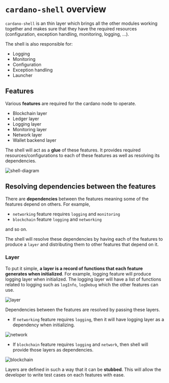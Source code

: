 # `cardano-shell` overview

`cardano-shell` is an thin layer which brings all the other modules working
 together and makes sure that they have the required resources 
 (configuration, exception handling, monitoring, logging, ...).

The shell is also responsible for:

* Logging
* Monitoring
* Configuration
* Exception handling
* Launcher

## Features

Various **features** are required for the cardano node to operate.

* Blockchain layer
* Ledger layer
* Logging layer
* Monitoring layer
* Network layer
* Wallet backend layer

The shell will act as a **glue** of these features. It provides required
 resources/configurations to each of these features as well as resolving its dependencies.

![shell-diagram](https://user-images.githubusercontent.com/6264437/47286815-88df4100-d5f0-11e8-92a7-c807b6d3b47a.jpg)

## Resolving dependencies between the features

There are **dependencies** between the features meaning some of the features
 depend on others. For example,

* `networking` feature requires `logging` and `monitoring`
* `blockchain` feature `logging` and `networking`

and so on.

The shell will resolve these dependencies by having each of the features to
 produce a `layer` and distributing them to other features that depend on it.

### Layer

To put it simple, **a layer is a record of functions that each feature generates when initialized**. 
For example, logging feature will produce logging layer when initialized.
The logging layer will have a list of functions related to logging such as
`logInfo`, `logDebug` which the other features can use.

![layer](https://user-images.githubusercontent.com/15665039/55375129-e1bee800-5545-11e9-82c0-f7bef87deaf3.jpg)

Dependencies between the features are resolved by passing these layers. 

- If `networking` feature requires `logging`, then it will have logging
layer as a dependency when initializing.

![network](https://user-images.githubusercontent.com/15665039/55375015-7f65e780-5545-11e9-9fd8-ca2d37d7cc28.jpg)

- If `blockchain` feature requires `logging` and `network`, then shell will
provide those layers as dependencies.

![blockchain](https://user-images.githubusercontent.com/15665039/55375281-8a6d4780-5546-11e9-9240-21d9ca8cbc46.jpg)

Layers are defined in such a way that it can be **stubbed**. This will 
allow the developer to write test cases on each features with ease.

